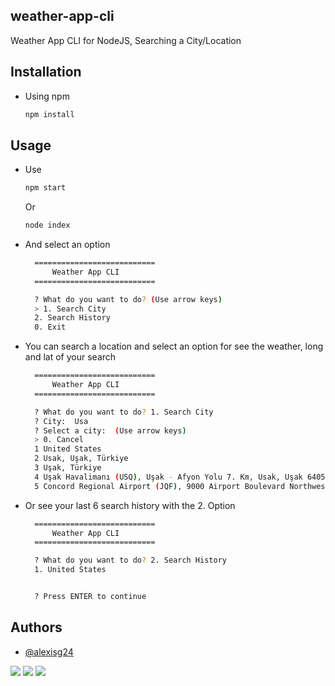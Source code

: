 ## weather-app-cli

Weather App CLI for NodeJS, Searching a City/Location

## Installation
- Using npm

  ```bash
  npm install
  ```

## Usage
- Use
  ```bash
  npm start
  ```
  Or

  ```bash 
  node index
  ```

- And select an option
  ```bash
    ===========================
        Weather App CLI
    ===========================

    ? What do you want to do? (Use arrow keys)
    > 1. Search City 
    2. Search History 
    0. Exit 
  ```

- You can search a location and select an option for see the weather, long and lat of your search
  ```bash
    ===========================
        Weather App CLI
    ===========================

    ? What do you want to do? 1. Search City
    ? City:  Usa
    ? Select a city:  (Use arrow keys)
    > 0. Cancel
    1 United States 
    2 Usak, Uşak, Türkiye 
    3 Uşak, Türkiye 
    4 Uşak Havalimanı (USQ), Uşak - Afyon Yolu 7. Km, Usak, Uşak 64050, Türkiye 
    5 Concord Regional Airport (JQF), 9000 Airport Boulevard Northwest, Concord, North Carolina 28027, United States
  ```

- Or see your last 6 search history with the 2. Option
  ```bash
    ===========================
        Weather App CLI      
    ===========================

    ? What do you want to do? 2. Search History
    1. United States


    ? Press ENTER to continue
  ```

## Authors

- [@alexisg24](https://www.github.com/alexisg24)

![](https://img.shields.io/twitter/follow/MasterCR_)  ![](https://img.shields.io/github/followers/alexisg24?style=social) ![](https://img.shields.io/github/stars/alexisg24/weather-app-cli?style=social)